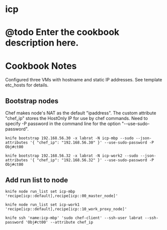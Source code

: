 # icp

# @todo Enter the cookbook description here.

Cookbook Notes
==============

Configured three VMs with hostname and static IP addresses. See template etc_hosts for details.

Bootstrap nodes
---------------
Chef makes node's NAT as the default "ipaddress". The custom attribute "chef_ip" stores the HostOnly IP for use by chef commands. Need to specify -P password in the command line for the option "--use-sudo-password".

`knife bootstrap 192.168.56.30 -x labrat -N icp-mbp --sudo --json-attributes '{ "chef_ip": "192.168.56.30" }' --use-sudo-password -P Obj#ct00`

`knife bootstrap 192.168.56.32 -x labrat -N icp-work2 --sudo --json-attributes '{ "chef_ip": "192.168.56.32" }' --use-sudo-password -P Obj#ct00`

Add run list to node
--------------------
`knife node run_list set icp-mbp 'recipe[icp::default],recipe[icp::00_master_node]'`

`knife node run_list set icp-work1 'recipe[icp::default],recipe[icp::10_work_proxy_node]'`

`knife ssh 'name:icp-mbp' 'sudo chef-client' --ssh-user labrat --ssh-password 'Obj#ct00' --attribute chef_ip`
